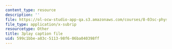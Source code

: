 ```yaml
---
content_type: resource
description: ''
file: https://ol-ocw-studio-app-qa.s3.amazonaws.com/courses/8-03sc-physics-iii-vibrations-and-waves-fall-2016/599c1bbea83c511398f606ba040398ff_8kcvyoHsXrw.vtt
file_type: application/x-subrip
resourcetype: Other
title: 3play caption file
uid: 599c1bbe-a83c-5113-98f6-06ba040398ff
---
```

